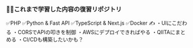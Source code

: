###  👨‍💻これまで学習した内容の復習リポジトリ
✅PHP
✅Python & Fast API 
✅TypeScript & Next.js
✅Docker
✍️
・UIにこだわる
・CORSでAPIの叩きを制御
・AWSにデプロイできればやる
・QIITAにまとめる
・CI/CDも構築したいかも？




